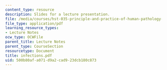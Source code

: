 ```yaml
---
content_type: resource
description: Slides for a lecture presentation.
file: /media/courses/hst-035-principle-and-practice-of-human-pathology-spring-2003/500b80afa071d9a2cad923dcb180c873_infections.pdf
file_type: application/pdf
learning_resource_types:
- Lecture Notes
ocw_type: OCWFile
parent_title: Lecture Notes
parent_type: CourseSection
resourcetype: Document
title: infections.pdf
uid: 500b80af-a071-d9a2-cad9-23dcb180c873
---
```

